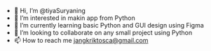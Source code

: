- 👋 Hi, I’m @tiyaSuryaning
- 👀 I’m interested in makin app from Python
- 🌱 I’m currently learning basic Python and GUI design using Figma
- 💞️ I’m looking to collaborate on any small project using Python
- 📫 How to reach me jangkriktosca@gmail.com

<!---
tiyaSuryaning/tiyaSuryaning is a ✨ special ✨ repository because its `README.md` (this file) appears on your GitHub profile.
You can click the Preview link to take a look at your changes.
--->
